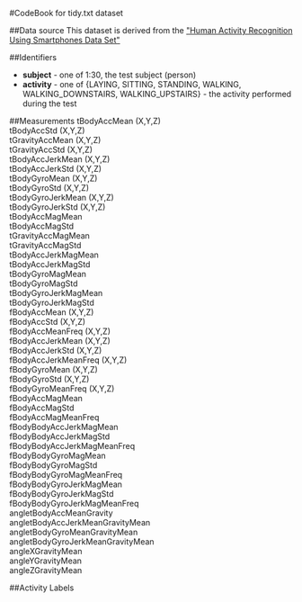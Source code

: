 #CodeBook for tidy.txt dataset  

##Data source
This dataset is derived from the ["Human Activity Recognition Using Smartphones Data Set"](http://archive.ics.uci.edu/ml/datasets/Human+Activity+Recognition+Using+Smartphones)

##Identifiers
  * **subject**  - one of 1:30, the test subject (person)  
  * **activity** - one of {LAYING, SITTING, STANDING, WALKING, WALKING_DOWNSTAIRS, WALKING_UPSTAIRS} - the activity performed during the test   
 
##Measurements
tBodyAccMean (X,Y,Z)  
tBodyAccStd (X,Y,Z)  
tGravityAccMean (X,Y,Z)  
tGravityAccStd (X,Y,Z)  
tBodyAccJerkMean (X,Y,Z)  
tBodyAccJerkStd (X,Y,Z)  
tBodyGyroMean (X,Y,Z)  
tBodyGyroStd (X,Y,Z)  
tBodyGyroJerkMean (X,Y,Z)  
tBodyGyroJerkStd (X,Y,Z)  
tBodyAccMagMean  
tBodyAccMagStd  
tGravityAccMagMean  
tGravityAccMagStd  
tBodyAccJerkMagMean  
tBodyAccJerkMagStd  
tBodyGyroMagMean  
tBodyGyroMagStd  
tBodyGyroJerkMagMean  
tBodyGyroJerkMagStd  
fBodyAccMean (X,Y,Z)  
fBodyAccStd (X,Y,Z)  
fBodyAccMeanFreq (X,Y,Z)  
fBodyAccJerkMean (X,Y,Z)  
fBodyAccJerkStd (X,Y,Z)  
fBodyAccJerkMeanFreq (X,Y,Z)  
fBodyGyroMean (X,Y,Z)  
fBodyGyroStd (X,Y,Z)  
fBodyGyroMeanFreq (X,Y,Z)  
fBodyAccMagMean  
fBodyAccMagStd  
fBodyAccMagMeanFreq  
fBodyBodyAccJerkMagMean  
fBodyBodyAccJerkMagStd  
fBodyBodyAccJerkMagMeanFreq  
fBodyBodyGyroMagMean  
fBodyBodyGyroMagStd  
fBodyBodyGyroMagMeanFreq  
fBodyBodyGyroJerkMagMean  
fBodyBodyGyroJerkMagStd  
fBodyBodyGyroJerkMagMeanFreq  
angletBodyAccMeanGravity  
angletBodyAccJerkMeanGravityMean  
angletBodyGyroMeanGravityMean  
angletBodyGyroJerkMeanGravityMean  
angleXGravityMean  
angleYGravityMean  
angleZGravityMean  

##Activity Labels

